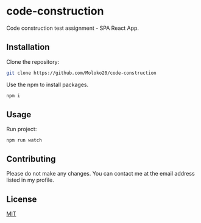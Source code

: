 # code-construction

Code construction test assignment - SPA React App.

## Installation

Clone the repository:
```bash
git clone https://github.com/Moloko20/code-construction
```

Use the npm to install packages.

```bash
npm i
```

## Usage

Run project:

```bach
npm run watch
```

## Contributing

Please do not make any changes. You can contact me at the email address listed in my profile.

## License
[MIT](https://choosealicense.com/licenses/mit/)
